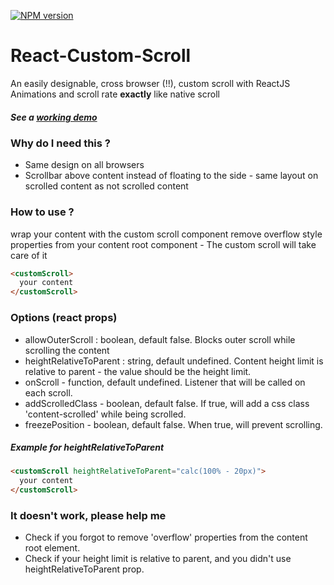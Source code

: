 [![NPM version][npm-image]][npm-url]

# React-Custom-Scroll
An easily designable, cross browser (!!), custom scroll with ReactJS  
Animations and scroll rate **exactly** like native scroll 

##### See a [working demo](http://rommguy.github.io/react-custom-scroll/example/demo.html) ###

### Why do I need this ?  
- Same design on all browsers
- Scrollbar above content instead of floating to the side - same layout on scrolled content as not scrolled content

### How to use ?
wrap your content with the custom scroll component
remove overflow style properties from your content root component - The custom scroll will take care of it


```html
<customScroll>
  your content
</customScroll>
```

### Options (react props)

- allowOuterScroll : boolean, default false. Blocks outer scroll while scrolling the content
- heightRelativeToParent : string, default undefined. Content height limit is relative to parent - the value should be the height limit.
- onScroll - function, default undefined. Listener that will be called on each scroll.
- addScrolledClass - boolean, default false. If true, will add a css class 'content-scrolled' while being scrolled.
- freezePosition - boolean, default false. When true, will prevent scrolling. 

##### Example for heightRelativeToParent

```html
<customScroll heightRelativeToParent="calc(100% - 20px)">
  your content
</customScroll>  
```

### It doesn't work, please help me

- Check if you forgot to remove 'overflow' properties from the content root element.
- Check if your height limit is relative to parent, and you didn't use heightRelativeToParent prop.


[npm-image]: https://img.shields.io/npm/v/react-custom-scroll.svg?style=flat-square
[npm-url]: https://npmjs.org/package/react-custom-scroll
[travis-image]: https://img.shields.io/travis/wix/react-custom-scroll/gh-pages.svg?style=flat-square
[travis-url]: https://travis-ci.org/wix/react-custom-scroll
[coveralls-image]: https://img.shields.io/coveralls/wix/react-custom-scroll/gh-pages.svg?style=flat-square
[coveralls-url]: https://coveralls.io/r/wix/react-custom-scroll?branch=gh-pages
[downloads-image]: http://img.shields.io/npm/dm/react-custom-scroll.svg?style=flat-square
[downloads-url]: https://npmjs.org/package/react-custom-scroll